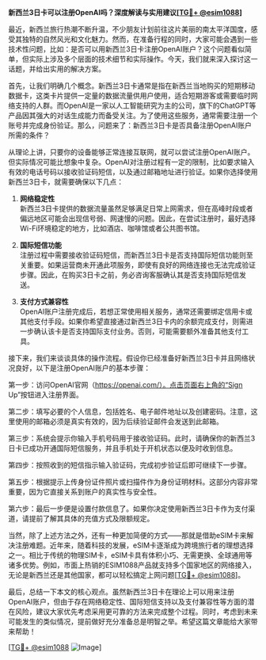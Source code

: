 **新西兰3日卡可以注册OpenAI吗？深度解读与实用建议[[TG💪+ @esim1088](https://t.me/s/esim1088)]**

最近，新西兰旅行热潮不断升温，不少朋友计划前往这片美丽的南太平洋国度，感受其独特的自然风光和文化魅力。然而，在准备行程的同时，大家可能会遇到一些技术性问题，比如：是否可以用新西兰3日卡注册OpenAI账户？这个问题看似简单，但实际上涉及多个层面的技术细节和实际操作。今天，我们就来深入探讨这一话题，并给出实用的解决方案。

首先，让我们明确几个概念。新西兰3日卡通常是指在新西兰当地购买的短期移动数据卡，这类卡片提供一定量的数据流量供用户使用，适合短期游客或需要临时网络支持的人群。而OpenAI是一家以人工智能研究为主的公司，旗下的ChatGPT等产品因其强大的对话生成能力而备受关注。为了使用这些服务，通常需要注册一个账号并完成身份验证。那么，问题来了：新西兰3日卡是否具备注册OpenAI账户所需的条件？

从理论上讲，只要你的设备能够正常连接互联网，就可以尝试注册OpenAI账户。但实际情况可能比想象中复杂。OpenAI对注册过程有一定的限制，比如要求输入有效的电话号码以接收验证码短信，以及通过邮箱地址进行验证。如果你选择使用新西兰3日卡，就需要确保以下几点：

1. **网络稳定性**  
   新西兰3日卡提供的数据流量虽然足够满足日常上网需求，但在高峰时段或者偏远地区可能会出现信号弱、网速慢的问题。因此，在尝试注册时，最好选择Wi-Fi环境稳定的地方，比如酒店、咖啡馆或者公共图书馆。

2. **国际短信功能**  
   注册过程中需要接收验证码短信，而新西兰3日卡是否支持国际短信功能则至关重要。如果运营商未开通此项服务，即使有良好的网络连接也无法完成验证步骤。因此，在购买3日卡之前，务必咨询客服确认其是否支持国际短信发送。

3. **支付方式兼容性**  
   OpenAI账户注册完成后，若想正常使用相关服务，通常还需要绑定信用卡或其他支付手段。如果你希望直接通过新西兰3日卡内的余额完成支付，则需进一步确认该卡是否支持国际支付业务。否则，可能需要额外准备其他支付工具。

接下来，我们来谈谈具体的操作流程。假设你已经准备好新西兰3日卡并且网络状况良好，以下是注册OpenAI账户的基本步骤：

第一步：访问OpenAI官网（https://openai.com/）。点击页面右上角的“Sign Up”按钮进入注册界面。

第二步：填写必要的个人信息，包括姓名、电子邮件地址以及创建密码。注意，这里使用的邮箱必须是真实有效的，因为后续验证邮件会发送到此邮箱。

第三步：系统会提示你输入手机号码用于接收验证码。此时，请确保你的新西兰3日卡已成功开通国际短信服务，并且手机处于开机状态以便及时收到信息。

第四步：按照收到的短信指示输入验证码，完成初步验证后即可继续下一步骤。

第五步：根据提示上传身份证件照片或扫描件作为身份证明材料。这部分内容非常重要，因为它直接关系到账户的真实性与安全性。

第六步：最后一步便是设置付款信息了。如果你决定使用新西兰3日卡作为支付渠道，请提前了解其具体的充值方式及限额规定。

当然，除了上述方法之外，还有一种更加简便的方式——那就是借助eSIM卡来解决注册难题。近年来，随着科技的发展，eSIM卡逐渐成为跨境旅行者的理想选择之一。相比于传统的物理SIM卡，eSIM卡具有体积小巧、无需更换、全球通用等诸多优势。例如，市面上热销的ESIM1088产品就支持多个国家地区的网络接入，无论是新西兰还是其他国家，都可以轻松搞定上网问题[[TG💪+ @esim1088](https://t.me/s/esim1088)]。

最后，总结一下本文的核心观点。虽然新西兰3日卡在理论上可以用来注册OpenAI账户，但由于存在网络稳定性、国际短信支持以及支付兼容性等方面的潜在风险，建议大家优先考虑采用更可靠的方法来完成整个过程。同时，考虑到未来可能发生的类似情况，提前做好充分准备总是明智之举。希望这篇文章能给大家带来帮助！

[[TG💪+ @esim1088](https://t.me/s/esim1088) ![Image](https://i.postimg.cc/4NQfJmqS/Snipaste-2025-05-13-00-14-12.png)]